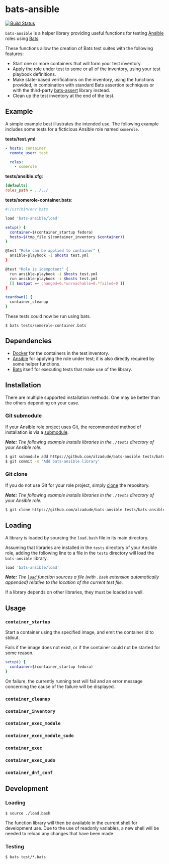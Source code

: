 # bats-ansible

[![Build Status](https://travis-ci.org/alzadude/bats-ansible.svg?branch=master)](https://travis-ci.org/alzadude/bats-ansible)

`bats-ansible` is a helper library providing useful functions for
testing [Ansible][ansible] roles using [Bats][bats].

These functions allow the creation of Bats test suites with
the following features:

- Start one or more containers that will form your test inventory.
- Apply the role under test to some or all of the inventory, using
your test playbook definitions.
- Make state-based verifications on the inventory, using the functions provided, in combination with standard Bats assertion techniques or with the third-party [bats-assert][bats-assert] library instead.
- Clean up the test inventory at the end of the test.

## Example

A simple example best illustrates the intended use. The following example includes some tests for a ficticious Ansible role named `somerole`.

**tests/test.yml**:
```yaml
- hosts: container
  remote_user: test

  roles:
    - somerole
```

**tests/ansible.cfg**:
```ini
[defaults]
roles_path = ../../
```

**tests/somerole-container.bats**:
```bash
#!/usr/bin/env bats

load 'bats-ansible/load'

setup() {
  container=$(container_startup fedora)
  hosts=$(tmp_file $(container_inventory $container))
}

@test "Role can be applied to container" {
  ansible-playbook -i $hosts test.yml
}

@test "Role is idempotent" {
  run ansible-playbook -i $hosts test.yml
  run ansible-playbook -i $hosts test.yml
  [[ $output =~ changed=0.*unreachable=0.*failed=0 ]]
}

teardown() {
  container_cleanup
}
```
These tests could now be run using bats.

    $ bats tests/somerole-container.bats

## Dependencies
- [Docker][docker] for the containers in the test inventory.
- [Ansible][ansible] for applying the role under test; it is also directly required by some helper functions.
- [Bats][bats] itself for executing tests that make use of the library.

## Installation

There are multiple supported installation methods. One may be better than the others depending on your case.

### Git submodule

If your Ansible role project uses Git, the recommended method of installation is via a [submodule][git-book-submod].

*__Note:__ The following example installs libraries in the `./tests` directory of your Ansible role.*

```sh
$ git submodule add https://github.com/alzadude/bats-ansible tests/bats-ansible
$ git commit -m 'Add bats-ansible library'
```

### Git clone

If you do not use Git for your role project, simply [clone][git-book-clone] the repository.

*__Note:__ The following example installs libraries in the
`./tests` directory of your Ansible role.*

```sh
$ git clone https://github.com/alzadude/bats-ansible tests/bats-ansible
```

## Loading

A library is loaded by sourcing the `load.bash` file in its main
directory.

Assuming that libraries are installed in the `tests` directory of your Ansible role, adding the following line to a file in the `tests` directory will load the `bats-ansible` library.

```sh
load 'bats-ansible/load'
```

*__Note:__ The [`load`][bats-load] function sources a file (with
`.bash` extension automatically appended) relative to the location of the current test file.*

If a library depends on other libraries, they must be loaded as well.


## Usage

### `container_startup`

Start a container using the specified image, and emit the container id to stdout.

Fails if the image does not exist, or if the container could not be started for some reason.

```bash
setup() {
  container=$(container_startup fedora)
}
```

On failure, the currently running test will fail and an error message concerning the cause of the failure will be displayed.

### `container_cleanup`

### `container_inventory`

### `container_exec_module`

### `container_exec_module_sudo`

### `container_exec`

### `container_exec_sudo`

### `container_dnf_conf`

## Development

### Loading

    $ source ./load.bash

The function library will then be available in the current shell for development use. Due to the use of readonly variables, a new shell will be needed to reload any changes that have been made.

### Testing

    $ bats test/*.bats

<!-- REFERENCES -->

[bats]: https://github.com/bats-core/bats-core
[ansible]: http://www.ansible.com
[bats-assert]: http://github.com/ztombol/bats-assert
[docker]: http://docker.com
[git-book-submod]: https://git-scm.com/book/en/v2/Git-Tools-Submodules
[git-book-clone]: https://git-scm.com/book/en/v2/Git-Basics-Getting-a-Git-Repository#Cloning-an-Existing-Repository
[bats-load]: https://bats-core.readthedocs.io/en/latest/writing-tests.html#load-share-common-code
